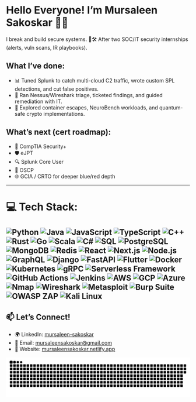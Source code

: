 # Hello Everyone! I’m Mursaleen Sakoskar 👋🏼

I break and build secure systems. 🔐🛠️ After two SOC/IT security internships (alerts, vuln scans, IR playbooks).

## What I’ve done:
- 📊 Tuned Splunk to catch multi-cloud C2 traffic, wrote custom SPL detections, and cut false positives.
- 🔎 Ran Nessus/Wireshark triage, ticketed findings, and guided remediation with IT.
- 🧪 Explored container escapes, NeuroBench workloads, and quantum-safe crypto implementations.

## What’s next (cert roadmap):
- 🎯 CompTIA Security+
- 🛡️ eJPT
- 🔍 Splunk Core User
- 🥋 OSCP
- 🌐 GCIA / CRTO for deeper blue/red depth


---

# 💻 Tech Stack:

![Python](https://img.shields.io/badge/python-3776AB?style=for-the-badge&logo=python&logoColor=white) ![Java](https://img.shields.io/badge/java-%23ED8B00?style=for-the-badge&logo=openjdk&logoColor=white) ![JavaScript](https://img.shields.io/badge/javascript-%23F7DF1E?style=for-the-badge&logo=javascript&logoColor=black) ![TypeScript](https://img.shields.io/badge/typescript-%23007ACC.svg?style=for-the-badge&logo=typescript&logoColor=white) ![C++](https://img.shields.io/badge/c++-%2300599C?style=for-the-badge&logo=cplusplus&logoColor=white) ![Rust](https://img.shields.io/badge/rust-%23000000.svg?style=for-the-badge&logo=rust&logoColor=white) ![Go](https://img.shields.io/badge/go-%2300ADD8.svg?style=for-the-badge&logo=go&logoColor=white) ![Scala](https://img.shields.io/badge/scala-%23DC322F.svg?style=for-the-badge&logo=scala&logoColor=white) ![C#](https://img.shields.io/badge/c%23-%23239120.svg?style=for-the-badge&logo=csharp&logoColor=white) ![SQL](https://img.shields.io/badge/SQL-%23007ACC?style=for-the-badge&logo=mysql&logoColor=white) ![PostgreSQL](https://img.shields.io/badge/postgresql-%23316192?style=for-the-badge&logo=postgresql&logoColor=white) ![MongoDB](https://img.shields.io/badge/mongodb-%234ea94b?style=for-the-badge&logo=mongodb&logoColor=white) ![Redis](https://img.shields.io/badge/redis-%23DC382D.svg?style=for-the-badge&logo=redis&logoColor=white) ![React](https://img.shields.io/badge/react-%2320232a?style=for-the-badge&logo=react&logoColor=%2361DAFB) ![Next.js](https://img.shields.io/badge/next.js-black?style=for-the-badge&logo=next.js&logoColor=white) ![Node.js](https://img.shields.io/badge/node.js-6DA55F?style=for-the-badge&logo=node.js&logoColor=white) ![GraphQL](https://img.shields.io/badge/GraphQL-E10098?style=for-the-badge&logo=graphql&logoColor=white) ![Django](https://img.shields.io/badge/django-%23092E20?style=for-the-badge&logo=django&logoColor=white) ![FastAPI](https://img.shields.io/badge/FastAPI-%2300C6B7?style=for-the-badge&logo=fastapi&logoColor=white) ![Flutter](https://img.shields.io/badge/flutter-%2302569B?style=for-the-badge&logo=flutter&logoColor=white) ![Docker](https://img.shields.io/badge/docker-%230db7ed?style=for-the-badge&logo=docker&logoColor=white) ![Kubernetes](https://img.shields.io/badge/kubernetes-%23326CE5?style=for-the-badge&logo=kubernetes&logoColor=white) ![gRPC](https://img.shields.io/badge/gRPC-%23009CDE?style=for-the-badge&logo=grpc&logoColor=white) ![Serverless Framework](https://img.shields.io/badge/serverless-%23FD5750?style=for-the-badge&logo=serverless&logoColor=white) ![GitHub Actions](https://img.shields.io/badge/github_actions-%232671E5.svg?style=for-the-badge&logo=github-actions&logoColor=white) ![Jenkins](https://img.shields.io/badge/jenkins-%23D24939.svg?style=for-the-badge&logo=jenkins&logoColor=white) ![AWS](https://img.shields.io/badge/aws-%23FF9900?style=for-the-badge&logo=amazon-aws&logoColor=white) ![GCP](https://img.shields.io/badge/GoogleCloud-%234285F4.svg?style=for-the-badge&logo=google-cloud&logoColor=white) ![Azure](https://img.shields.io/badge/azure-%230073C8?style=for-the-badge&logo=microsoft-azure&logoColor=white) ![Nmap](https://img.shields.io/badge/nmap-7CA982?style=for-the-badge&logo=nmap&logoColor=white) ![Wireshark](https://img.shields.io/badge/wireshark-0D52A1?style=for-the-badge&logo=wireshark&logoColor=white) ![Metasploit](https://img.shields.io/badge/metasploit-FF3B3F?style=for-the-badge&logo=metasploit&logoColor=white) ![Burp Suite](https://img.shields.io/badge/burp%20suite-EB7100?style=for-the-badge&logo=portswigger&logoColor=white) ![OWASP ZAP](https://img.shields.io/badge/OWASP%20ZAP-00ACD7?style=for-the-badge&logo=owasp&logoColor=white) ![Kali Linux](https://img.shields.io/badge/Kali%20Linux-557C94?style=for-the-badge&logo=kali-linux&logoColor=white)
---

## 📫 Let’s Connect!

- 🌍 LinkedIn: [mursaleen-sakoskar](https://linkedin.com/in/mursaleen-sakoskar) 
- 📧 Email: [mursaleensakoskar@gmail.com](mailto:mursaleensakoskar@gmail.com)  
- 🔗 Website: [mursaleensakoskar.netlify.app](http://mursaleensakoskar.netlify.app) 







<picture>
  <source media="(prefers-color-scheme: dark)" srcset="https://raw.githubusercontent.com/Mursaleen7/Mursaleen7/output/github-snake-dark.svg" />
  <source media="(prefers-color-scheme: light)" srcset="https://raw.githubusercontent.com/Mursaleen7/Mursaleen7/output/github-snake.svg" />
  <img alt="github-snake" src="https://raw.githubusercontent.com/Mursaleen7/Mursaleen7/output/github-snake.svg" />
</picture>
